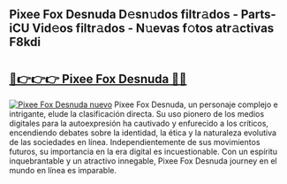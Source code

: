 ## Pixee Fox Desnuda D𝚎sn𝚞dos filtr𝚊dos - Parts-iCU Vid𝚎os filtr𝚊dos - N𝚞evas f𝚘tos atr𝚊ctivas F8kdi

# <h2><a href="http://mbcssyg.tromn.icu/?c=Pixee+Fox+Desnuda">🔗👉👉👉 Pixee Fox Desnuda 🔗🔗</a></h2>

[![Pixee Fox Desnuda nuevo](https://i.imgur.com/pEAQMta.gif)](http://mbcssyg.tromn.icu/?c=Pixee+Fox+Desnuda)
Pixee Fox Desnuda, un personaje complejo e intrigante, elude la clasificación directa. Su uso pionero de los medios digitales para la autoexpresión ha cautivado y enfurecido a los críticos, encendiendo debates sobre la identidad, la ética y la naturaleza evolutiva de las sociedades en línea. Independientemente de sus movimientos futuros, su importancia en la era digital es incuestionable. Con un espíritu inquebrantable y un atractivo innegable, Pixee Fox Desnuda journey en el mundo en línea es imparable.
